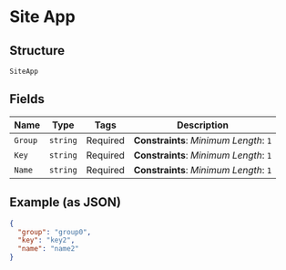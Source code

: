 
# Site App

## Structure

`SiteApp`

## Fields

| Name | Type | Tags | Description |
|  --- | --- | --- | --- |
| `Group` | `string` | Required | **Constraints**: *Minimum Length*: `1` |
| `Key` | `string` | Required | **Constraints**: *Minimum Length*: `1` |
| `Name` | `string` | Required | **Constraints**: *Minimum Length*: `1` |

## Example (as JSON)

```json
{
  "group": "group0",
  "key": "key2",
  "name": "name2"
}
```

